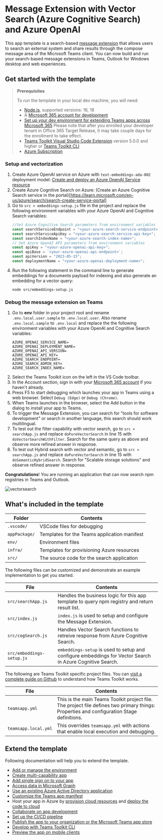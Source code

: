# Message Extension with Vector Search (Azure Cognitive Search) and Azure OpenAI

This app template is a search-based [message extension](https://docs.microsoft.com/microsoftteams/platform/messaging-extensions/what-are-messaging-extensions?tabs=nodejs) that allows users to search an external system and share results through the compose message area of the Microsoft Teams client. You can now build and run your search-based message extensions in Teams, Outlook for Windows desktop and web experiences.

## Get started with the template

> **Prerequisites**
>
> To run the template in your local dev machine, you will need:
>
> - [Node.js](https://nodejs.org/), supported versions: 16, 18
> - A [Microsoft 365 account for development](https://docs.microsoft.com/microsoftteams/platform/toolkit/accounts)
> - [Set up your dev environment for extending Teams apps across Microsoft 365](https://aka.ms/teamsfx-m365-apps-prerequisites)
> Please note that after you enrolled your developer tenant in Office 365 Target Release, it may take couple days for the enrollment to take effect.
> - [Teams Toolkit Visual Studio Code Extension](https://aka.ms/teams-toolkit) version 5.0.0 and higher or [Teams Toolkit CLI](https://aka.ms/teamsfx-cli)
> - [Azure Subscription](https://portal.azure.com)

### Setup and vectorization
1. Create Azure OpenAI service on Azure with `text-embeddings-ada-002` deployment model: [Create and deploy an Azure OpenAI Service resource](https://learn.microsoft.com/en-us/azure/ai-services/openai/how-to/create-resource?pivots=web-portal) 
1. Create Azure Cognitive Search on Azure: (Create an Azure Cognitive Search service in the portal)[https://learn.microsoft.com/en-us/azure/search/search-create-service-portal]
1. Go to `src > embeddings-setup.js` file in the project and replace the following environment variables with your Azure OpenAI and Cognitive Search variables:
   ```javascript
   //Set Azure Cognitive Search parameters from environment variables
   const searchServiceEndpoint = "<your-azure-search-service-endpoint>";
   const searchServiceApiKey = "<your-azure-search-service-api-key>";
   const searchIndexName = "<your-azure-search-index-name>";
   // Set Azure OpenAI API parameters from environment variables
   const apiKey = "<your-azure-openai-api-key>";
   const apiBase = `<your-azure-openai-api-endpoint>`;
   const apiVersion = "2023-05-15";
   const deploymentName = "<your-azure-openai-deployment-name>";
   ```
1. Run the following statement in the command line to generate embeddings for a documents payload for indexing and also generate an embedding for a vector query:
   ```bash
   node src/embeddings-setup.js
   ```

### Debug the message extension on Teams
1. Go to **env** folder in your project root and rename `.env.local.user.sample` to `.env.local.user`. Also rename `.env.local.sample` to `.env.local` and replace the the following environment variables with your Azure OpenAI and Cognitive Search variables:
   ```
   AZURE_OPENAI_SERVICE_NAME=
   AZURE_OPENAI_DEPLOYMENT_NAME=
   AZURE_OPENAI_API_VERSION=
   AZURE_OPENAI_API_KEY=
   AZURE_SEARCH_ENDPOINT=
   AZURE_SEARCH_ADMIN_KEY=
   AZURE_SEARCH_INDEX_NAME=
   ```
1. Select the Teams Toolkit icon on the left in the VS Code toolbar.
2. In the Account section, sign in with your [Microsoft 365 account](https://docs.microsoft.com/microsoftteams/platform/toolkit/accounts) if you haven't already.
3. Press F5 to start debugging which launches your app in Teams using a web browser. Select `Debug (Edge)` or `Debug (Chrome)`.
4. When Teams launches in the browser, select the Add button in the dialog to install your app to Teams.
5. To trigger the Message Extension, you can search for "tools for software development" or search in another language, this search should work multilingual.
6. To test out the filter capability with vector search, go to `src > searchApp.js` and replace `doPureVectorSearch` in line 15 with `doVectorSearchWithFilter`. Search for the same query as above and observe more refined answer in response.
7. To test out Hybrid search with vector and semantic, go to `src > searchApp.js` and replace `doPureVectorSearch` in line 15 with `doSemanticHybridSearch`. Search for "Scalable storage solutions" and observe refined answer in response.

**Congratulations**! You are running an application that can now search npm registries in Teams and Outlook.

![vectorsearch](https://github.com/aycabas/cognitive-search-me/assets/36196437/9702b24c-f57e-481a-83cc-9300925a798a)


## What's included in the template

| Folder       | Contents                                            |
| - | - |
| `.vscode/`    | VSCode files for debugging                          |
| `appPackage/` | Templates for the Teams application manifest        |
| `env/`        | Environment files                                   |
| `infra/`      | Templates for provisioning Azure resources          |
| `src/` | The source code for the search application |

The following files can be customized and demonstrate an example implementation to get you started.

| File                                 | Contents                                           |
| - | - |
|`src/searchApp.js`| Handles the business logic for this app template to query npm registry and return result list.|
|`src/index.js`| `index.js` is used to setup and configure the Message Extension.|
|`src/cogSearch.js`| Handles Vector Search functions to retreive response from Azure Cognitive Search.|
|`src/embeddings-setup.js`| `embeddings-setup` is used to setup and configure embeddings for Vector Search in Azure Cognitive Search.|

The following are Teams Toolkit specific project files. You can [visit a complete guide on Github](https://github.com/OfficeDev/TeamsFx/wiki/Teams-Toolkit-Visual-Studio-Code-v5-Guide#overview) to understand how Teams Toolkit works.

| File                                 | Contents                                           |
| - | - |
|`teamsapp.yml`|This is the main Teams Toolkit project file. The project file defines two primary things:  Properties and configuration Stage definitions. |
|`teamsapp.local.yml`|This overrides `teamsapp.yml` with actions that enable local execution and debugging.|

## Extend the template

Following documentation will help you to extend the template.

- [Add or manage the environment](https://learn.microsoft.com/microsoftteams/platform/toolkit/teamsfx-multi-env)
- [Create multi-capability app](https://learn.microsoft.com/microsoftteams/platform/toolkit/add-capability)
- [Add single sign on to your app](https://learn.microsoft.com/microsoftteams/platform/toolkit/add-single-sign-on)
- [Access data in Microsoft Graph](https://learn.microsoft.com/microsoftteams/platform/toolkit/teamsfx-sdk#microsoft-graph-scenarios)
- [Use an existing Azure Active Directory application](https://learn.microsoft.com/microsoftteams/platform/toolkit/use-existing-aad-app)
- [Customize the Teams app manifest](https://learn.microsoft.com/microsoftteams/platform/toolkit/teamsfx-preview-and-customize-app-manifest)
- Host your app in Azure by [provision cloud resources](https://learn.microsoft.com/microsoftteams/platform/toolkit/provision) and [deploy the code to cloud](https://learn.microsoft.com/microsoftteams/platform/toolkit/deploy)
- [Collaborate on app development](https://learn.microsoft.com/microsoftteams/platform/toolkit/teamsfx-collaboration)
- [Set up the CI/CD pipeline](https://learn.microsoft.com/microsoftteams/platform/toolkit/use-cicd-template)
- [Publish the app to your organization or the Microsoft Teams app store](https://learn.microsoft.com/microsoftteams/platform/toolkit/publish)
- [Develop with Teams Toolkit CLI](https://aka.ms/teamsfx-cli/debug)
- [Preview the app on mobile clients](https://github.com/OfficeDev/TeamsFx/wiki/Run-and-debug-your-Teams-application-on-iOS-or-Android-client)
